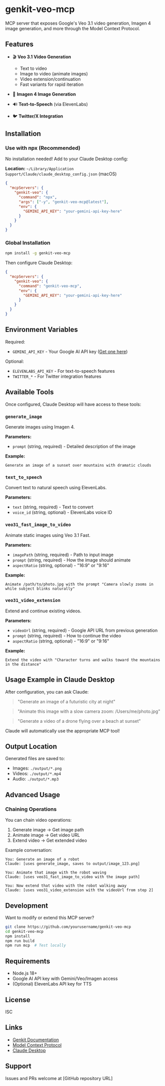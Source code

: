 # genkit-veo-mcp

MCP server that exposes Google's Veo 3.1 video generation, Imagen 4 image generation, and more through the Model Context Protocol.

## Features

- 🎬 **Veo 3.1 Video Generation**
  - Text to video
  - Image to video (animate images)
  - Video extension/continuation
  - Fast variants for rapid iteration

- 🎨 **Imagen 4 Image Generation**

- 🔊 **Text-to-Speech** (via ElevenLabs)

- 🐦 **Twitter/X Integration**

## Installation

### Use with npx (Recommended)

No installation needed! Add to your Claude Desktop config:

**Location:** `~/Library/Application Support/Claude/claude_desktop_config.json` (macOS)

```json
{
  "mcpServers": {
    "genkit-veo": {
      "command": "npx",
      "args": ["-y", "genkit-veo-mcp@latest"],
      "env": {
        "GEMINI_API_KEY": "your-gemini-api-key-here"
      }
    }
  }
}
```

### Global Installation

```bash
npm install -g genkit-veo-mcp
```

Then configure Claude Desktop:

```json
{
  "mcpServers": {
    "genkit-veo": {
      "command": "genkit-veo-mcp",
      "env": {
        "GEMINI_API_KEY": "your-gemini-api-key-here"
      }
    }
  }
}
```

## Environment Variables

Required:
- `GEMINI_API_KEY` - Your Google AI API key ([Get one here](https://aistudio.google.com/apikey))

Optional:
- `ELEVENLABS_API_KEY` - For text-to-speech features
- `TWITTER_*` - For Twitter integration features

## Available Tools

Once configured, Claude Desktop will have access to these tools:

### `generate_image`
Generate images using Imagen 4.

**Parameters:**
- `prompt` (string, required) - Detailed description of the image

**Example:**
```
Generate an image of a sunset over mountains with dramatic clouds
```

### `text_to_speech`
Convert text to natural speech using ElevenLabs.

**Parameters:**
- `text` (string, required) - Text to convert
- `voice_id` (string, optional) - ElevenLabs voice ID

### `veo31_fast_image_to_video`
Animate static images using Veo 3.1 Fast.

**Parameters:**
- `imagePath` (string, required) - Path to input image
- `prompt` (string, required) - How the image should animate
- `aspectRatio` (string, optional) - "16:9" or "9:16"

**Example:**
```
Animate /path/to/photo.jpg with the prompt "Camera slowly zooms in while subject blinks naturally"
```

### `veo31_video_extension`
Extend and continue existing videos.

**Parameters:**
- `videoUrl` (string, required) - Google API URL from previous generation
- `prompt` (string, required) - How to continue the video
- `aspectRatio` (string, optional) - "16:9" or "9:16"

**Example:**
```
Extend the video with "Character turns and walks toward the mountains in the distance"
```

## Usage Example in Claude Desktop

After configuration, you can ask Claude:

> "Generate an image of a futuristic city at night"

> "Animate this image with a slow camera zoom: /Users/me/photo.jpg"

> "Generate a video of a drone flying over a beach at sunset"

Claude will automatically use the appropriate MCP tool!

## Output Location

Generated files are saved to:
- Images: `./output/*.png`
- Videos: `./output/*.mp4`
- Audio: `./output/*.mp3`

## Advanced Usage

### Chaining Operations

You can chain video operations:

1. Generate image → Get image path
2. Animate image → Get video URL
3. Extend video → Get extended video

Example conversation:
```
You: Generate an image of a robot
Claude: [uses generate_image, saves to output/image_123.png]

You: Animate that image with the robot waving
Claude: [uses veo31_fast_image_to_video with the image path]

You: Now extend that video with the robot walking away
Claude: [uses veo31_video_extension with the videoUrl from step 2]
```

## Development

Want to modify or extend this MCP server?

```bash
git clone https://github.com/yourusername/genkit-veo-mcp
cd genkit-veo-mcp
npm install
npm run build
npm run mcp  # Test locally
```

## Requirements

- Node.js 18+
- Google AI API key with Gemini/Veo/Imagen access
- (Optional) ElevenLabs API key for TTS

## License

ISC

## Links

- [Genkit Documentation](https://firebase.google.com/docs/genkit)
- [Model Context Protocol](https://modelcontextprotocol.io/)
- [Claude Desktop](https://claude.ai/download)

## Support

Issues and PRs welcome at [GitHub repository URL]
